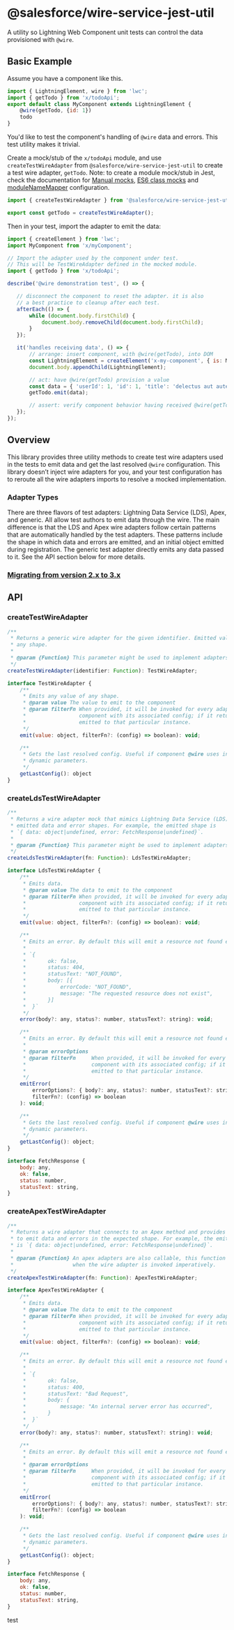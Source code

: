 # @salesforce/wire-service-jest-util

A utility so Lightning Web Component unit tests can control the data provisioned with `@wire`.

## Basic Example

Assume you have a component like this.

```js
import { LightningElement, wire } from 'lwc';
import { getTodo } from 'x/todoApi';
export default class MyComponent extends LightningElement {
    @wire(getTodo, {id: 1})
    todo
}
```

You'd like to test the component's handling of `@wire` data and errors. This test utility makes it trivial.

Create a mock/stub of the `x/todoApi` module, and use `createTestWireAdapter` from `@salesforce/wire-service-jest-util` to create a test wire adapter, `getTodo`. Note: to create a module mock/stub in Jest, check the documentation for [Manual mocks](https://jestjs.io/docs/en/manual-mocks), [ES6 class mocks](https://jestjs.io/docs/en/es6-class-mocks) and [moduleNameMapper](https://jestjs.io/docs/en/configuration#modulenamemapper-objectstring-string--arraystring) configuration.  

```js
import { createTestWireAdapter } from '@salesforce/wire-service-jest-util';

export const getTodo = createTestWireAdapter();
```

Then in your test, import the adapter to emit the data:

 ```js
import { createElement } from 'lwc';
import MyComponent from 'x/myComponent';

// Import the adapter used by the component under test.
// This will be TestWireAdapter defined in the mocked module. 
import { getTodo } from 'x/todoApi';

describe('@wire demonstration test', () => {

    // disconnect the component to reset the adapter. it is also
    // a best practice to cleanup after each test.
    afterEach(() => {
        while (document.body.firstChild) {
            document.body.removeChild(document.body.firstChild);
        }
    });

    it('handles receiving data', () => {
        // arrange: insert component, with @wire(getTodo), into DOM
        const LightningElement = createElement('x-my-component', { is: MyComponent });
        document.body.appendChild(LightningElement);

        // act: have @wire(getTodo) provision a value
        const data = { 'userId': 1, 'id': 1, 'title': 'delectus aut autem', 'completed': false };
        getTodo.emit(data);

        // assert: verify component behavior having received @wire(getTodo)
    });
});
```

## Overview

This library provides three utility methods to create test wire adapters used in the tests to emit data and get the last resolved `@wire` configuration. This library doesn’t inject wire adapters for you, and your test configuration has to reroute all the wire adapters imports to resolve a mocked implementation.

### Adapter Types

There are three flavors of test adapters: Lightning Data Service (LDS), Apex, and generic. All allow test authors to emit data through the wire. The main difference is that the LDS and Apex wire adapters follow certain patterns that are automatically handled by the test adapters. These patterns include the shape in which data and errors are emitted, and an initial object emitted during registration. The generic test adapter directly emits any data passed to it. See the API section below for more details.

### [Migrating from version 2.x to 3.x](https://github.com/salesforce/wire-service-jest-util/blob/master/docs/migrating-from-version-2.x-to-3.x.md)

## API

### createTestWireAdapter

```js
/**
 * Returns a generic wire adapter for the given identifier. Emitted values may be of
 * any shape.
 *
 * @param {Function} This parameter might be used to implement adapters that can be invoked imperatively (like the Apex one).
 */
createTestWireAdapter(identifier: Function): TestWireAdapter;

interface TestWireAdapter {
    /**
     * Emits any value of any shape.
     * @param value The value to emit to the component
     * @param filterFn When provided, it will be invoked for every adapter instance on the
     *                 component with its associated config; if it returns true, the value will be
     *                 emitted to that particular instance.
     */
    emit(value: object, filterFn?: (config) => boolean): void;

    /**
     * Gets the last resolved config. Useful if component @wire uses includes
     * dynamic parameters.
     */
    getLastConfig(): object
}
```

### createLdsTestWireAdapter

```js
/**
 * Returns a wire adapter mock that mimics Lightning Data Service (LDS) adapters behavior,
 * emitted data and error shapes. For example, the emitted shape is
 * `{ data: object|undefined, error: FetchResponse|undefined}`.
 *
 * @param {Function} This parameter might be used to implement adapters that can be invoked imperatively (like the Apex one).
 */
createLdsTestWireAdapter(fn: Function): LdsTestWireAdapter;

interface LdsTestWireAdapter {
    /**
     * Emits data.
     * @param value The data to emit to the component
     * @param filterFn When provided, it will be invoked for every adapter instance on the
     *                 component with its associated config; if it returns true, the data will be
     *                 emitted to that particular instance.
     */
    emit(value: object, filterFn?: (config) => boolean): void;

    /**
     * Emits an error. By default this will emit a resource not found error.
     *
     * `{
     *       ok: false,
     *       status: 404,
     *       statusText: "NOT_FOUND",
     *       body: [{
     *           errorCode: "NOT_FOUND",
     *           message: "The requested resource does not exist",
     *       }]
     *  }`
     */
    error(body?: any, status?: number, statusText?: string): void;

    /**
     * Emits an error. By default this will emit a resource not found error.
     *
     * @param errorOptions
     * @param filterFn     When provided, it will be invoked for every adapter instance on the
     *                     component with its associated config; if it returns true, the error will be
     *                     emitted to that particular instance.
     */
    emitError(
        errorOptions?: { body?: any, status?: number, statusText?: string },
        filterFn?: (config) => boolean
    ): void;

    /**
     * Gets the last resolved config. Useful if component @wire uses includes
     * dynamic parameters.
     */
    getLastConfig(): object;
}

interface FetchResponse {
    body: any,
    ok: false,
    status: number,
    statusText: string,
}
```

### createApexTestWireAdapter

```js
/**
 * Returns a wire adapter that connects to an Apex method and provides APIs
 * to emit data and errors in the expected shape. For example, the emitted shape
 * is `{ data: object|undefined, error: FetchResponse|undefined}`.
 *
 * @param {Function} An apex adapters are also callable, this function will be called
 *                   when the wire adapter is invoked imperatively.
 */
createApexTestWireAdapter(fn: Function): ApexTestWireAdapter;

interface ApexTestWireAdapter {
    /**
     * Emits data.
     * @param value The data to emit to the component
     * @param filterFn When provided, it will be invoked for every adapter instance on the
     *                 component with its associated config; if it returns true, the data will be
     *                 emitted to that particular instance.
     */
    emit(value: object, filterFn?: (config) => boolean): void;

    /**
     * Emits an error. By default this will emit a resource not found error.
     *
     * `{
     *       ok: false,
     *       status: 400,
     *       statusText: "Bad Request",
     *       body: {
     *           message: "An internal server error has occurred",
     *       }
     *  }`
     */
    error(body?: any, status?: number, statusText?: string): void;

    /**
     * Emits an error. By default this will emit a resource not found error.
     *
     * @param errorOptions
     * @param filterFn     When provided, it will be invoked for every adapter instance on the
     *                     component with its associated config; if it returns true, the error will be
     *                     emitted to that particular instance.
     */
    emitError(
        errorOptions?: { body?: any, status?: number, statusText?: string },
        filterFn?: (config) => boolean
    ): void;

    /**
     * Gets the last resolved config. Useful if component @wire uses includes
     * dynamic parameters.
     */
    getLastConfig(): object;
}

interface FetchResponse {
    body: any,
    ok: false,
    status: number,
    statusText: string,
}
```

test
